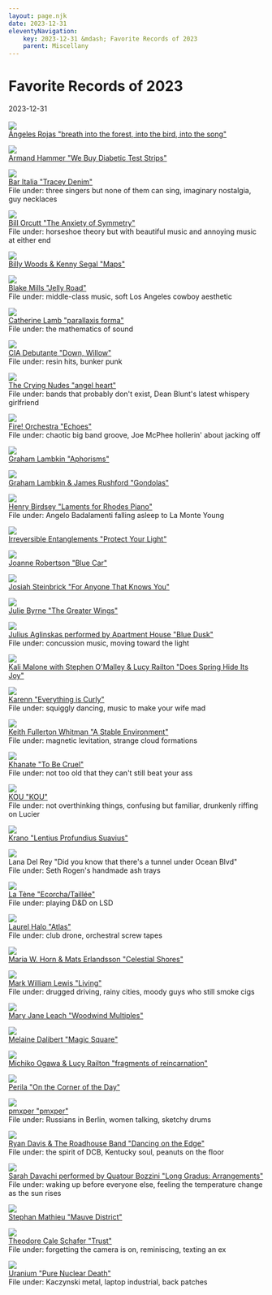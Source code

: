 ```yaml
---
layout: page.njk
date: 2023-12-31
eleventyNavigation:
    key: 2023-12-31 &mdash; Favorite Records of 2023
    parent: Miscellany
---
```


# Favorite Records of 2023
<div class="post-date">2023-12-31</div>

<br>
<div class="album-grid">
<img src="/imgs/best-of-2023/Angeles-Rojas.jpg"/><br />
<a href="https://sawyereditions.bandcamp.com/album/breathe-into-the-forest-into-the-bird-into-the-song">
Ángeles Rojas "breath into the forest, into the bird, into the song"</a><br>

<img src="/imgs/best-of-2023/Armand-Hammer.jpg"/><br />
<a href="https://armandhammer.bandcamp.com/album/we-buy-diabetic-test-strips">Armand Hammer "We Buy Diabetic Test Strips"</a><br>

<img src="/imgs/best-of-2023/Bar-Italia.jpg"/><br />
<a href="https://baritalia.bandcamp.com/album/tracey-denim">Bar Italia "Tracey Denim"</a><br>
File under: three singers but none of them can sing, imaginary nostalgia, guy necklaces

<img src="/imgs/best-of-2023/Bill-Orcutt.jpg"/><br />
<a href="https://fakeestates.bandcamp.com/album/the-anxiety-of-symmetry">Bill Orcutt "The Anxiety of Symmetry"</a><br>
File under: horseshoe theory but with beautiful music and annoying music at either end

<img src="/imgs/best-of-2023/Billy-Kenny.jpg"/><br />
<a href="https://billywoods.bandcamp.com/album/maps">Billy Woods & Kenny Segal "Maps"</a><br>

<img src="/imgs/best-of-2023/Blake-Mills.jpg"/><br />
<a href="https://blakemills.bandcamp.com/album/jelly-road">Blake Mills "Jelly Road"</a><br>
File under: middle-class music, soft Los Angeles cowboy aesthetic

<img src="/imgs/best-of-2023/Catherine-Lamb.jpg"/><br />
<a href="https://anothertimbre.bandcamp.com/album/parallaxis-forma">Catherine Lamb "parallaxis forma"</a><br>
File under: the mathematics of sound

<img src="/imgs/best-of-2023/CIA-Debutante.jpg"/><br />
<a href="https://ciadebutante.bandcamp.com/album/down-willow">CIA Debutante "Down, Willow"</a><br>
File under: resin hits, bunker punk

<img src="/imgs/best-of-2023/Crying-Nudes.jpeg"/><br />
<a href="https://www.youtube.com/watch?v=ot_BPsWdW7w">The Crying Nudes "angel heart"</a><br>
File under: bands that probably don't exist, Dean Blunt's latest whispery girlfriend

<img src="/imgs/best-of-2023/Fire-Orchestra.jpg"/><br />
<a href="https://fireorchestra.bandcamp.com/">Fire! Orchestra "Echoes"</a><br>
File under: chaotic big band groove, Joe McPhee hollerin' about jacking off

<img src="/imgs/best-of-2023/Graham-Lambkin.jpg"/><br />
<a href="https://blankformseditions.bandcamp.com/album/aphorisms">Graham Lambkin "Aphorisms"</a><br>

<img src="/imgs/best-of-2023/Graham-James.jpg"/><br />
<a href="https://erstwhilerecords.bandcamp.com/album/gondolas">Graham Lambkin & James Rushford "Gondolas"</a><br>

<img src="/imgs/best-of-2023/Henry-Birdsey.jpg"/><br />
<a href="https://henrybirdsey.bandcamp.com/album/laments-for-rhodes-piano">Henry Birdsey "Laments for Rhodes Piano"</a><br>
File under: Angelo Badalamenti falling asleep to La Monte Young

<img src="/imgs/best-of-2023/Irreversible-Entanglements.jpeg"
/><br />
<a href="https://open.spotify.com/album/1fBLeeAMPcrByMMDCKCcYB">Irreversible Entanglements "Protect Your Light"</a><br>

<img src="/imgs/best-of-2023/Joanne-Robertson.jpg"/><br />
<a href="https://joannerobertson.bandcamp.com/album/blue-car">Joanne Robertson "Blue Car"</a><br>

<img src="/imgs/best-of-2023/Josiah-Steinbrick.jpg"/><br />
<a href="https://josiahsteinbrick.bandcamp.com/album/for-anyone-that-knows-you">Josiah Steinbrick "For Anyone That Knows You"</a><br>

<img src="/imgs/best-of-2023/Julie-Byrne.jpg"/><br />
<a href="https://juliembyrne.bandcamp.com/album/the-greater-wings">Julie Byrne "The Greater Wings"</a><br>

<img src="/imgs/best-of-2023/Julius-Aglinskas.jpg"/><br />
<a href="https://juliusaglinskas.bandcamp.com/album/blue-dusk">Julius Aglinskas performed by Apartment House "Blue Dusk"</a><br>
File under: concussion music, moving toward the light

<img src="/imgs/best-of-2023/Kali-Malone.jpg"/><br />
<a href="https://kalimalone.bandcamp.com/album/does-spring-hide-its-joy">Kali Malone with Stephen O'Malley & Lucy Railton "Does Spring Hide Its Joy"</a><br>

<img src="/imgs/best-of-2023/Karenn.jpg"/><br />
<a href="https://karenn.bandcamp.com/album/everything-is-curly">Karenn "Everything is Curly"</a><br>
File under: squiggly dancing, music to make your wife mad

<img src="/imgs/best-of-2023/Keith-Whitman.jpg"/><br />
<a href="https://keithfullertonwhitman.bandcamp.com/album/a-stable-environment-going-in-025">Keith Fullerton Whitman "A Stable Environment"</a><br>
File under: magnetic levitation, strange cloud formations

<img src="/imgs/best-of-2023/Khanate.jpg"/><br />
<a href="https://khanate.bandcamp.com/album/to-be-cruel">Khanate "To Be Cruel"</a><br>
File under: not too old that they can't still beat your ass

<img src="/imgs/best-of-2023/KOU.jpg"/><br />
<a href="https://aguirrerecords.bandcamp.com/album/kou">KOU "KOU"</a><br>
File under: not overthinking things, confusing but familiar, drunkenly riffing on Lucier

<img src="/imgs/best-of-2023/Krano.jpg"/><br />
<a href="https://mapledeathrecords.bandcamp.com/album/lentius-profundius-suavius">Krano "Lentius Profundius Suavius"</a><br>

<img src="/imgs/best-of-2023/Lana.jpg"/><br />
<span class="semibold">Lana Del Rey "Did you know that there's a tunnel under Ocean Blvd"</span><br>
File under: Seth Rogen's handmade ash trays

<img src="/imgs/best-of-2023/La-Tene.jpg"/><br />
<a href="https://lateneband.bandcamp.com/album/ecorcha-taill-e">La Tène "Ecorcha​/​Taill​é​e"</a><br>
File under: playing D&D on LSD

<img src="/imgs/best-of-2023/Laurel-Halo.jpg"/><br />
<a href="https://laurelhalo.bandcamp.com/album/atlas">Laurel Halo "Atlas"</a><br>
File under: club drone, orchestral screw tapes

<img src="/imgs/best-of-2023/Maria-Mats.jpg"/><br />
<a href="https://baadm.bandcamp.com/album/celestial-shores">Maria W. Horn & Mats Erlandsson "Celestial Shores"</a><br>

<img src="/imgs/best-of-2023/Mark-Lewis.jpg"/><br />
<a href="https://markwilliamlewis.bandcamp.com/album/living">Mark William Lewis "Living"</a><br>
File under: drugged driving, rainy cities, moody guys who still smoke cigs

<img src="/imgs/best-of-2023/Mary-Jane-Leach.jpg"/><br />
<a href="https://boomkat.com/products/woodwind-multiples">Mary Jane Leach "Woodwind Multiples"</a><br>

<img src="/imgs/best-of-2023/Melaine-Dalibert.jpg"/><br />
<a href="https://flau.bandcamp.com/album/magic-square">Melaine Dalibert "Magic Square"</a><br>

<img src="/imgs/best-of-2023/Michiko-Lucy.jpg"/><br />
<a href="https://anothertimbre.bandcamp.com/album/fragments-of-reincarnation">Michiko Ogawa & Lucy Railton "fragments of reincarnation"</a><br>

<img src="/imgs/best-of-2023/Perila.jpg"/><br />
<a href="https://perilazone.bandcamp.com/album/on-the-corner-of-the-day">Perila "On the Corner of the Day"</a><br>

<img src="/imgs/best-of-2023/Pmxper.jpg"/><br />
<a href="https://perilazone.bandcamp.com/album/pmxper">pmxper "pmxper"</a><br>
File under: Russians in Berlin, women talking, sketchy drums

<img src="/imgs/best-of-2023/Ryan-Davis.jpg"/><br />
<a href="https://sophomorelounge.bandcamp.com/album/ryan-davis-the-roadhouse-band-dancing-on-the-edge">Ryan Davis & The Roadhouse Band "Dancing on the Edge"</a><br>
File under: the spirit of DCB, Kentucky soul, peanuts on the floor

<img src="/imgs/best-of-2023/Sarah-Davachi.jpg"/><br />
<a href="https://sarahdavachi.bandcamp.com/track/long-gradus-strings-part-iv">Sarah Davachi performed by Quatour Bozzini "Long Gradus: Arrangements"</a><br>
File under: waking up before everyone else, feeling the temperature change as the sun rises

<img src="/imgs/best-of-2023/Stephan-Mathieu.jpg"/><br />
<a href="https://schwebung.bandcamp.com/album/mauve-district">Stephan Mathieu "Mauve District"</a><br>

<img src="/imgs/best-of-2023/Theodore-Schafer.jpg"/><br />
<a href="https://theodoreschafer.bandcamp.com/album/trust">Theodore Cale Schafer "Trust"</a><br>
File under: forgetting the camera is on, reminiscing, texting an ex

<img src="/imgs/best-of-2023/Uranium.jpg"/><br />
<a href="https://sentientruin.bandcamp.com/album/pure-nuclear-death">Uranium "Pure Nuclear Death"</a><br>
File under: Kaczynski metal, laptop industrial, back patches
</div>
